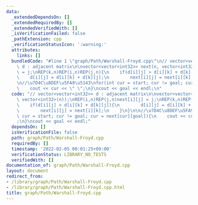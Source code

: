 ```yaml
---
data:
  _extendedDependsOn: []
  _extendedRequiredBy: []
  _extendedVerifiedWith: []
  _isVerificationFailed: false
  _pathExtension: cpp
  _verificationStatusIcon: ':warning:'
  attributes:
    links: []
  bundledCode: "#line 1 \"graph/Path/Warshall-Froyd.cpp\"\n// vector<vector<int32>>\
    \ d : adjacent matrix\n\nvector<vector<int32>> next(n, vector<int32>(n));\nREP(i,n)REP(j,n)next[i][j]\
    \ = j;\nREP(k,n)REP(i,n)REP(j,n){\n    if(d[i][j] > d[i][k] + d[k][j]){\n    \
    \    d[i][j] = d[i][k] + d[k][j];\n        next[i][j] = next[i][k];\n    }\n}\n\
    \n//\u7D4C\u8DEF\u5FA9\u5143\nfor(int cur = start; cur != goal; cur = next[cur][goal]){\n\
    \    cout << cur << \" \";\n}\ncout << goal << endl;\n"
  code: "// vector<vector<int32>> d : adjacent matrix\n\nvector<vector<int32>> next(n,\
    \ vector<int32>(n));\nREP(i,n)REP(j,n)next[i][j] = j;\nREP(k,n)REP(i,n)REP(j,n){\n\
    \    if(d[i][j] > d[i][k] + d[k][j]){\n        d[i][j] = d[i][k] + d[k][j];\n\
    \        next[i][j] = next[i][k];\n    }\n}\n\n//\u7D4C\u8DEF\u5FA9\u5143\nfor(int\
    \ cur = start; cur != goal; cur = next[cur][goal]){\n    cout << cur << \" \"\
    ;\n}\ncout << goal << endl;"
  dependsOn: []
  isVerificationFile: false
  path: graph/Path/Warshall-Froyd.cpp
  requiredBy: []
  timestamp: '2022-02-05 00:01:25+09:00'
  verificationStatus: LIBRARY_NO_TESTS
  verifiedWith: []
documentation_of: graph/Path/Warshall-Froyd.cpp
layout: document
redirect_from:
- /library/graph/Path/Warshall-Froyd.cpp
- /library/graph/Path/Warshall-Froyd.cpp.html
title: graph/Path/Warshall-Froyd.cpp
---
```

